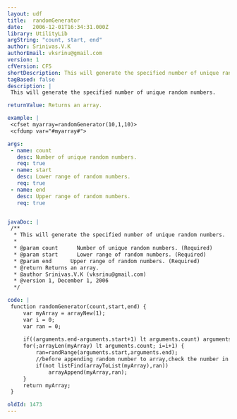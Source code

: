 ```yaml
---
layout: udf
title:  randomGenerator
date:   2006-12-01T16:34:31.000Z
library: UtilityLib
argString: "count, start, end"
author: Srinivas.V.K
authorEmail: vksrinu@gmail.com
version: 1
cfVersion: CF5
shortDescription: This will generate the specified number of unique random numbers.
tagBased: false
description: |
 This will generate the specified number of unique random numbers.

returnValue: Returns an array.

example: |
 <cfset myarray=randomGenerator(10,1,10)>
 <cfdump var="#myarray#">

args:
 - name: count
   desc: Number of unique random numbers.
   req: true
 - name: start
   desc: Lower range of random numbers.
   req: true
 - name: end
   desc: Upper range of random numbers.
   req: true


javaDoc: |
 /**
  * This will generate the specified number of unique random numbers.
  * 
  * @param count      Number of unique random numbers. (Required)
  * @param start      Lower range of random numbers. (Required)
  * @param end      Upper range of random numbers. (Required)
  * @return Returns an array. 
  * @author Srinivas.V.K (vksrinu@gmail.com) 
  * @version 1, December 1, 2006 
  */

code: |
 function randomGenerator(count,start,end) {
     var myArray = arrayNew(1);
     var i = 0;
     var ran = 0;
             
     if((arguments.end-arguments.start+1) lt arguments.count) arguments.count = arguments.end-arguments.start+1;
     for(;arrayLen(myArray) lt arguments.count; i=i+1) {
         ran=randRange(arguments.start,arguments.end);
         //before appending random number to array,check the number in array
         if(not listFind(arrayToList(myArray),ran)) 
             arrayAppend(myArray,ran);
     }
     return myArray;
 }

oldId: 1473
---
```


